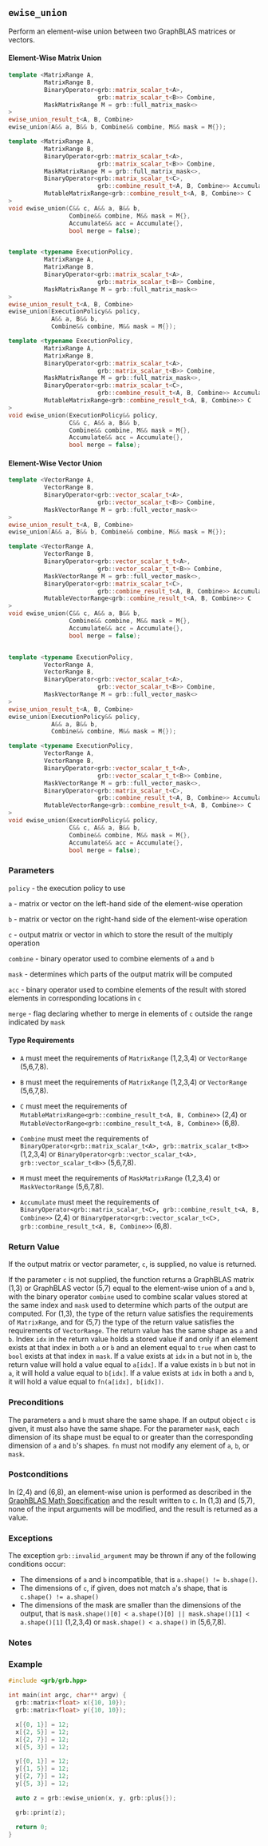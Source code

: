 ## `ewise_union`

Perform an element-wise union between two GraphBLAS matrices or vectors.

#### Element-Wise Matrix Union

```cpp
template <MatrixRange A,
          MatrixRange B,
          BinaryOperator<grb::matrix_scalar_t<A>,
                         grb::matrix_scalar_t<B>> Combine,
          MaskMatrixRange M = grb::full_matrix_mask<>
>
ewise_union_result_t<A, B, Combine>
ewise_union(A&& a, B&& b, Combine&& combine, M&& mask = M{});                (1)

template <MatrixRange A,
          MatrixRange B,
          BinaryOperator<grb::matrix_scalar_t<A>,
                         grb::matrix_scalar_t<B>> Combine,
          MaskMatrixRange M = grb::full_matrix_mask<>,
          BinaryOperator<grb::matrix_scalar_t<C>,
                         grb::combine_result_t<A, B, Combine>> Accumulate = grb::take_right,
          MutableMatrixRange<grb::combine_result_t<A, B, Combine>> C
>
void ewise_union(C&& c, A&& a, B&& b,
                 Combine&& combine, M&& mask = M{},
                 Accumulate&& acc = Accumulate{},
                 bool merge = false);                                        (2)


template <typename ExecutionPolicy,
          MatrixRange A,
          MatrixRange B,
          BinaryOperator<grb::matrix_scalar_t<A>,
                         grb::matrix_scalar_t<B>> Combine,
          MaskMatrixRange M = grb::full_matrix_mask<>
>
ewise_union_result_t<A, B, Combine>
ewise_union(ExecutionPolicy&& policy,
            A&& a, B&& b,
            Combine&& combine, M&& mask = M{});                              (3)

template <typename ExecutionPolicy,
          MatrixRange A,
          MatrixRange B,
          BinaryOperator<grb::matrix_scalar_t<A>,
                         grb::matrix_scalar_t<B>> Combine,
          MaskMatrixRange M = grb::full_matrix_mask<>,
          BinaryOperator<grb::matrix_scalar_t<C>,
                         grb::combine_result_t<A, B, Combine>> Accumulate = grb::take_right,
          MutableMatrixRange<grb::combine_result_t<A, B, Combine>> C
>
void ewise_union(ExecutionPolicy&& policy,
                 C&& c, A&& a, B&& b,
                 Combine&& combine, M&& mask = M{},
                 Accumulate&& acc = Accumulate{},
                 bool merge = false);                                        (4)
```

#### Element-Wise Vector Union

```cpp
template <VectorRange A,
          VectorRange B,
          BinaryOperator<grb::vector_scalar_t<A>,
                         grb::vector_scalar_t<B>> Combine,
          MaskVectorRange M = grb::full_vector_mask<>
>
ewise_union_result_t<A, B, Combine>
ewise_union(A&& a, B&& b, Combine&& combine, M&& mask = M{});                (5)

template <VectorRange A,
          VectorRange B,
          BinaryOperator<grb::vector_scalar_t_t<A>,
                         grb::vector_scalar_t_t<B>> Combine,
          MaskVectorRange M = grb::full_vector_mask<>,
          BinaryOperator<grb::matrix_scalar_t<C>,
                         grb::combine_result_t<A, B, Combine>> Accumulate = grb::take_right,
          MutableVectorRange<grb::combine_result_t<A, B, Combine>> C
>
void ewise_union(C&& c, A&& a, B&& b,
                 Combine&& combine, M&& mask = M{},
                 Accumulate&& acc = Accumulate{},
                 bool merge = false);                                        (6)


template <typename ExecutionPolicy,
          VectorRange A,
          VectorRange B,
          BinaryOperator<grb::vector_scalar_t<A>,
                         grb::vector_scalar_t<B>> Combine,
          MaskVectorRange M = grb::full_vector_mask<>
>
ewise_union_result_t<A, B, Combine>
ewise_union(ExecutionPolicy&& policy,
            A&& a, B&& b,
            Combine&& combine, M&& mask = M{});                              (7)

template <typename ExecutionPolicy,
          VectorRange A,
          VectorRange B,
          BinaryOperator<grb::vector_scalar_t_t<A>,
                         grb::vector_scalar_t_t<B>> Combine,
          MaskVectorRange M = grb::full_vector_mask<>,
          BinaryOperator<grb::matrix_scalar_t<C>,
                         grb::combine_result_t<A, B, Combine>> Accumulate = grb::take_right,
          MutableVectorRange<grb::combine_result_t<A, B, Combine>> C
>
void ewise_union(ExecutionPolicy&& policy,
                 C&& c, A&& a, B&& b,
                 Combine&& combine, M&& mask = M{},
                 Accumulate&& acc = Accumulate{},
                 bool merge = false);                                        (8)
```

### Parameters

`policy` - the execution policy to use

`a` - matrix or vector on the left-hand side of the element-wise operation

`b` - matrix or vector on the right-hand side of the element-wise operation

`c` - output matrix or vector in which to store the result of the multiply operation

`combine` - binary operator used to combine elements of `a` and `b`

`mask` - determines which parts of the output matrix will be computed

`acc` - binary operator used to combine elements of the result with stored elements in corresponding locations in `c`

`merge` - flag declaring whether to merge in elements of `c` outside the range indicated by `mask`

#### Type Requirements

- `A` must meet the requirements of `MatrixRange` (1,2,3,4) or `VectorRange` (5,6,7,8).

- `B` must meet the requirements of `MatrixRange` (1,2,3,4) or `VectorRange` (5,6,7,8).

- `C` must meet the requirements of `MutableMatrixRange<grb::combine_result_t<A, B, Combine>>` (2,4) or `MutableVectorRange<grb::combine_result_t<A, B, Combine>>` (6,8).

- `Combine` must meet the requirements of `BinaryOperator<grb::matrix_scalar_t<A>, grb::matrix_scalar_t<B>>` (1,2,3,4) or `BinaryOperator<grb::vector_scalar_t<A>, grb::vector_scalar_t<B>>` (5,6,7,8).

- `M` must meet the requirements of `MaskMatrixRange` (1,2,3,4) or `MaskVectorRange` (5,6,7,8).

- `Accumulate` must meet the requirements of `BinaryOperator<grb::matrix_scalar_t<C>, grb::combine_result_t<A, B, Combine>>` (2,4) or `BinaryOperator<grb::vector_scalar_t<C>, grb::combine_result_t<A, B, Combine>>` (6,8).

### Return Value

If the output matrix or vector parameter, `c`, is supplied, no value is returned.

If the parameter `c` is not supplied, the function returns a GraphBLAS matrix (1,3) or GraphBLAS vector (5,7) equal to the element-wise union of `a` and `b`, with the binary operator `combine` used to combine scalar values stored at the same index and `mask` used to determine which parts of the output are computed.  For (1,3), the type of the return value satisfies the requirements of `MatrixRange`, and for (5,7) the type of the return value satisfies the requirements of `VectorRange`.  The return value has the same shape as `a` and `b`.  Index `idx` in the return value holds a stored value if and only if an element exists at that index in both `a` or `b` and an element equal to `true` when cast to `bool` exists at that index in `mask`. If a value exists at `idx` in `a` but not in `b`, the return value will hold a value equal to `a[idx]`.  If a value exists in `b` but not in `a`, it will hold a value equal to `b[idx]`.  If a value exists at `idx` in both `a` and `b`, it will hold a value equal to `fn(a[idx], b[idx])`.

### Preconditions

The parameters `a` and `b` must share the same shape.  If an output object `c` is given, it must also have the same shape.  For the parameter `mask`, each dimension of its shape must be equal to or greater than the corresponding dimension of `a` and `b`'s shapes.  `fn` must not modify any element of `a`, `b`, or `mask`.

### Postconditions

In (2,4) and (6,8), an element-wise union is performed as described in the [GraphBLAS Math Specification](https://github.com/GraphBLAS/graphblas-api-math) and the result written to `c`.  In (1,3) and (5,7), none of the input arguments will be modified, and the result is returned as a value.

### Exceptions

The exception `grb::invalid_argument` may be thrown if any of the following conditions occur:

- The dimensions of `a` and `b` incompatible, that is `a.shape() != b.shape()`.
- The dimensions of `c`, if given, does not match `a`'s shape, that is `c.shape() != a.shape()`
- The dimensions of the mask are smaller than the dimensions of the output, that is `mask.shape()[0] < a.shape()[0] || mask.shape()[1] < a.shape()[1]` (1,2,3,4) or `mask.shape() < a.shape()` in (5,6,7,8).

### Notes

### Example

```cpp
#include <grb/grb.hpp>

int main(int argc, char** argv) {
  grb::matrix<float> x({10, 10});
  grb::matrix<float> y({10, 10});

  x[{0, 1}] = 12;
  x[{2, 5}] = 12;
  x[{2, 7}] = 12;
  x[{5, 3}] = 12;

  y[{0, 1}] = 12;
  y[{1, 5}] = 12;
  y[{2, 7}] = 12;
  y[{5, 3}] = 12;

  auto z = grb::ewise_union(x, y, grb::plus{});

  grb::print(z);

  return 0;
}
```
